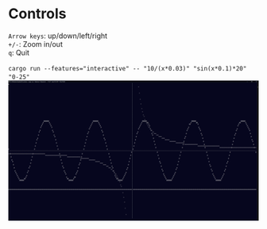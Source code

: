 # Controls
`Arrow keys`: up/down/left/right  
`+/-`: Zoom in/out  
`q`: Quit

 `cargo run --features="interactive" -- "10/(x*0.03)" "sin(x*0.1)*20" "0-25"`
<img src="images/im.png">
